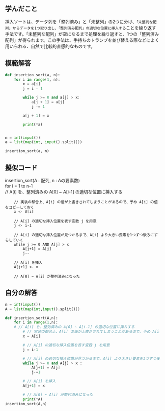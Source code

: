 

## 学んだこと
挿入ソートは、データ列を「整列済み」と「未整列」の2つに分け、`「未整列な配列」からデータを1つ取り出し、「整列済み配列」の適切な位置に挿入する`ことを繰り返す手法です。「未整列な配列」が空になるまで処理を繰り返すと、1つの「整列済み配列」が得られます。この手法は、手持ちのトランプを並び替える際などによく用いられる、自然で比較的直感的なものです。

## 模範解答
```python
def insertion_sort(a, n):
    for i in range(1, n):
        x = a[i]
        j = i - 1

        while j >= 0 and a[j] > x:
            a[j + 1] = a[j]
            j -= 1

        a[j + 1] = x

        print(*a)


n = int(input())
a = list(map(int, input().split()))

insertion_sort(a, n)
```

## 擬似コード
insertion_sort(A : 配列, n : Aの要素数)  
    for i = 1 to n-1  
        // A[i] を、整列済みの A[0] ~ A[i-1] の適切な位置に挿入する  
  
        // 実装の都合上、A[i] の値が上書きされてしまうことがあるので、予め A[i] の値をコピーしておく          
        x <- A[i]  
  
        // A[i] の適切な挿入位置を表す変数 j を用意  
        j <- i-1  
  
        // A[i] の適切な挿入位置が見つかるまで、A[i] より大きい要素を1つずつ後ろにずらしていく  
        while j >= 0 AND A[j] > x  
            A[j+1] = A[j]  
            j--  
  
        // A[i] を挿入  
        A[j+1] <- x  
  
        // A[0] ~ A[i] が整列済みになった

## 自分の解答
```python
n = int(input())
A = list(map(int,input().split()))

def insertion_sort(A,n):
    for i in range(1,n):
    # // A[i] を、整列済みの A[0] ~ A[i-1] の適切な位置に挿入する
        # // 実装の都合上、A[i] の値が上書きされてしまうことがあるので、予め A[i] の値をコピーしておく        
        x = A[i]

        # // A[i] の適切な挿入位置を表す変数 j を用意
        j = i-1

        # // A[i] の適切な挿入位置が見つかるまで、A[i] より大きい要素を1つずつ後ろにずらしていく
        while j >= 0 and A[j] > x :
            A[j+1] = A[j]
            j-=1

        # // A[i] を挿入
        A[j+1] = x

        # // A[0] ~ A[i] が整列済みになった
        print(*A)
insertion_sort(A,n)
```

